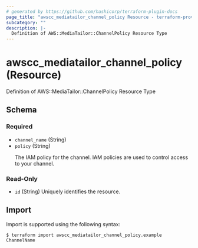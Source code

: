 ```yaml
---
# generated by https://github.com/hashicorp/terraform-plugin-docs
page_title: "awscc_mediatailor_channel_policy Resource - terraform-provider-awscc"
subcategory: ""
description: |-
  Definition of AWS::MediaTailor::ChannelPolicy Resource Type
---
```


# awscc_mediatailor_channel_policy (Resource)

Definition of AWS::MediaTailor::ChannelPolicy Resource Type



<!-- schema generated by tfplugindocs -->
## Schema

### Required

- `channel_name` (String)
- `policy` (String) <p>The IAM policy for the channel. IAM policies are used to control access to your channel.</p>

### Read-Only

- `id` (String) Uniquely identifies the resource.

## Import

Import is supported using the following syntax:

```shell
$ terraform import awscc_mediatailor_channel_policy.example ChannelName
```
